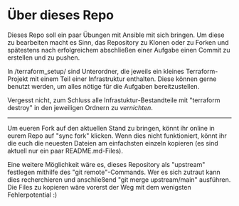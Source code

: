 # Über dieses Repo

Dieses Repo soll ein paar Übungen mit Ansible mit sich bringen.
Um diese zu bearbeiten macht es Sinn, das Repository zu Klonen oder zu Forken und spätestens nach erfolgreichem abschließen einer Aufgabe einen Commit zu erstellen und zu pushen.

In /terraform_setup/ sind Unterordner, die jeweils ein kleines Terraform-Projekt mit einem Teil einer Infrastruktur enthalten. Diese können gerne benutzt werden, um alles nötige für die Aufgaben bereitzustellen.

Vergesst nicht, zum Schluss alle Infrastuktur-Bestandteile mit "terraform destroy" in den jeweiligen Ordnern zu _vernichten_.

---

Um eueren Fork auf den aktuellen Stand zu bringen, könnt ihr online in eurem Repo auf "sync fork" klicken.
Wenn dies nicht funktioniert, könnt ihr die euch die neuesten Dateien am einfachsten einzeln kopieren (es sind aktuell nur ein paar README.md-Files).

Eine weitere Möglichkeit wäre es, dieses Repository als "upstream" festlegen mithilfe des "git remote"-Commands.
Wer es sich zutraut kann dies recherchieren und anschließend "git merge upstream/main" ausführen. Die Files zu kopieren wäre vorerst der Weg mit dem wenigsten Fehlerpotential :)
